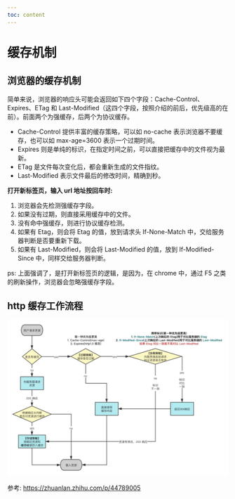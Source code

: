```yaml
---
toc: content
---
```


# 缓存机制

## 浏览器的缓存机制

简单来说，浏览器的响应头可能会返回如下四个字段：Cache-Control、Expires、ETag 和 Last-Modified（这四个字段，按照介绍的前后，优先级高的在前）。前面两个为强缓存，后两个为协议缓存。

- Cache-Control 提供丰富的缓存策略，可以如 no-cache 表示浏览器不要缓存，也可以如 max-age=3600 表示一个过期时间。
- Expires 则是单纯的标识，在指定时间之前，可以直接把缓存中的文件视为最新。
- ETag 是文件每次变化后，都会重新生成的文件指纹。
- Last-Modified 表示文件最后的修改时间，精确到秒。

**打开新标签页，输入 url 地址按回车时:**

1. 浏览器会先检测强缓存字段。
2. 如果没有过期，则直接采用缓存中的文件。
3. 没有命中强缓存，则进行协议缓存检测。
4. 如果有 Etag，则会将 Etag 的值，放到请求头 If-None-Match 中，交给服务器判断是否要重新下载。
5. 如果有 Last-Modified，则会将 Last-Modified 的值，放到 If-Modified-Since 中，同样交给服务器判断。

ps: 上面强调了，是打开新标签页的逻辑，是因为，在 chrome 中，通过 F5 之类的刷新操作，浏览器会忽略强缓存字段。

## http 缓存工作流程

![cache](./images/cache.jpg)

参考: https://zhuanlan.zhihu.com/p/44789005
